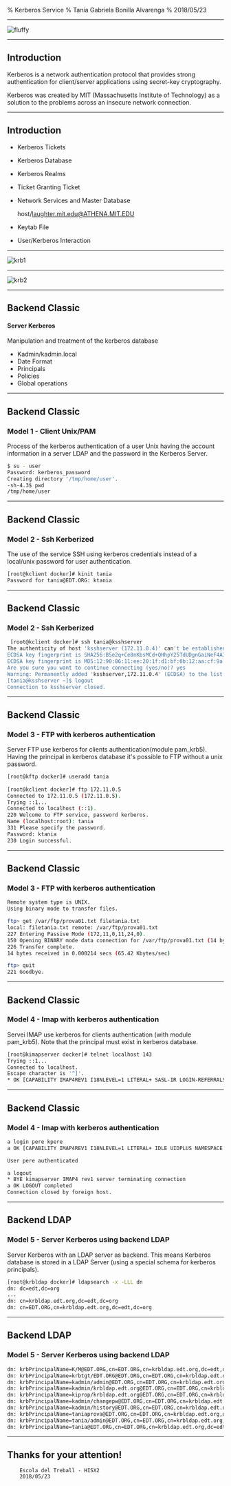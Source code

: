 % Kerberos Service
% Tania Gabriela Bonilla Alvarenga
% 2018/05/23

---

![fluffy](fluffyasleep.jpg)

---

## Introduction

Kerberos is a network authentication protocol that provides strong authentication for client/server applications using secret-key cryptography.

Kerberos was created by MIT (Massachusetts Institute of Technology) as a solution to the problems across an insecure network connection.

---

## Introduction

* Kerberos Tickets
* Kerberos Database
* Kerberos Realms
* Ticket Granting Ticket
* Network Services and Master Database

	host/laughter.mit.edu@ATHENA.MIT.EDU

* Keytab File
* User/Kerberos Interaction


---

![krb1](kerberos_1.png)

---

![krb2](kerberos_2.png)

---

## Backend Classic

#### Server Kerberos

Manipulation and treatment of the kerberos database

* Kadmin/kadmin.local
* Date Format
* Principals
* Policies
* Global operations

---

## Backend Classic

### Model 1 - Client Unix/PAM

Process of the kerberos authentication of a user Unix having the account information in a server LDAP and the password in the Kerberos Server.

```bash
$ su - user
Password: kerberos_password
Creating directory '/tmp/home/user'.
-sh-4.3$ pwd
/tmp/home/user
```

---

## Backend Classic

### Model 2 - Ssh Kerberized

The use of the service SSH using kerberos credentials instead of a local/unix password for user authentication.

```bash
[root@kclient docker]# kinit tania
Password for tania@EDT.ORG: ktania
```

---

## Backend Classic

### Model 2 - Ssh Kerberized

```bash
 [root@kclient docker]# ssh tania@ksshserver
The authenticity of host 'ksshserver (172.11.0.4)' can't be established.
ECDSA key fingerprint is SHA256:BSe2q+Ce8nKbsMCd+QHhpY25TdUDgnGaiNeF4AItyPA.
ECDSA key fingerprint is MD5:12:90:86:11:ee:20:1f:d1:bf:0b:12:aa:cf:9a:33:31.
Are you sure you want to continue connecting (yes/no)? yes
Warning: Permanently added 'ksshserver,172.11.0.4' (ECDSA) to the list of known hosts.
[tania@ksshserver ~]$ logout
Connection to ksshserver closed.
```

---

## Backend Classic

### Model 3 - FTP with kerberos authentication

Server FTP use kerberos for clients authentication(module pam_krb5). Having the principal in kerberos database it's possible to FTP without a unix password.

```bash
[root@kftp docker]# useradd tania
 
[root@kclient docker]# ftp 172.11.0.5
Connected to 172.11.0.5 (172.11.0.5).
Trying ::1...
Connected to localhost (::1).
220 Welcome to FTP service, password kerberos.
Name (localhost:root): tania
331 Please specify the password.
Password: ktania
230 Login successful.
```

---

## Backend Classic

### Model 3 - FTP with kerberos authentication

```bash
Remote system type is UNIX.
Using binary mode to transfer files.

ftp> get /var/ftp/prova01.txt filetania.txt
local: filetania.txt remote: /var/ftp/prova01.txt
227 Entering Passive Mode (172,11,0,11,24,0).
150 Opening BINARY mode data connection for /var/ftp/prova01.txt (14 bytes).
226 Transfer complete.
14 bytes received in 0.000214 secs (65.42 Kbytes/sec)

ftp> quit
221 Goodbye.
```

---

## Backend Classic

### Model 4 - Imap with kerberos authentication

Servei IMAP use kerberos for clients authentication (with module pam_krb5).
Note that the principal must exist in kerberos database.

```bash
[root@kimapserver docker]# telnet localhost 143
Trying ::1...
Connected to localhost.
Escape character is '^]'.
* OK [CAPABILITY IMAP4REV1 I18NLEVEL=1 LITERAL+ SASL-IR LOGIN-REFERRALS STARTTLS] localhost IMAP4rev1 2007f.404 at Wed, 16 May 2018 09:47:02 +0000 (UTC)
```

---

## Backend Classic

### Model 4 - Imap with kerberos authentication

```bash
a login pere kpere
a OK [CAPABILITY IMAP4REV1 I18NLEVEL=1 LITERAL+ IDLE UIDPLUS NAMESPACE CHILDREN MAILBOX-REFERRALS BINARY UNSELECT ESEARCH WITHIN SCAN SORT THREAD=REFERENCES THREAD=ORDEREDSUBJECT MULTIAPPEND]

User pere authenticated

a logout
* BYE kimapserver IMAP4 rev1 server terminating connection
a OK LOGOUT completed
Connection closed by foreign host.
```


---

## Backend LDAP

### Model 5 - Server Kerberos using backend LDAP
	
Server Kerberos with an LDAP server as backend. This means Kerberos database is stored in a LDAP Server (using a special schema for kerberos principals).

```bash 
[root@krbldap docker]# ldapsearch -x -LLL dn
dn: dc=edt,dc=org
...
dn: cn=krbldap.edt.org,dc=edt,dc=org
dn: cn=EDT.ORG,cn=krbldap.edt.org,dc=edt,dc=org
```

---

## Backend LDAP

### Model 5 - Server Kerberos using backend LDAP

```bash
dn: krbPrincipalName=K/M@EDT.ORG,cn=EDT.ORG,cn=krbldap.edt.org,dc=edt,dc=org
dn: krbPrincipalName=krbtgt/EDT.ORG@EDT.ORG,cn=EDT.ORG,cn=krbldap.edt.org,dc=edt,dc=org
dn: krbPrincipalName=kadmin/admin@EDT.ORG,cn=EDT.ORG,cn=krbldap.edt.org,dc=edt,dc=org
dn: krbPrincipalName=kadmin/krbldap.edt.org@EDT.ORG,cn=EDT.ORG,cn=krbldap.edt.org,dc=edt,dc=org
dn: krbPrincipalName=kiprop/krbldap.edt.org@EDT.ORG,cn=EDT.ORG,cn=krbldap.edt.org,dc=edt,dc=org
dn: krbPrincipalName=kadmin/changepw@EDT.ORG,cn=EDT.ORG,cn=krbldap.edt.org,dc=edt,dc=org
dn: krbPrincipalName=kadmin/history@EDT.ORG,cn=EDT.ORG,cn=krbldap.edt.org,dc=edt,dc=org
dn: krbPrincipalName=taniaprova@EDT.ORG,cn=EDT.ORG,cn=krbldap.edt.org,dc=edt,dc=org
dn: krbPrincipalName=tania/admin@EDT.ORG,cn=EDT.ORG,cn=krbldap.edt.org,dc=edt,dc=org
dn: krbPrincipalName=tania@EDT.ORG,cn=EDT.ORG,cn=krbldap.edt.org,dc=edt,dc=org
```

---


## Thanks for your attention!

		Escola del Treball - HISX2
		2018/05/23
